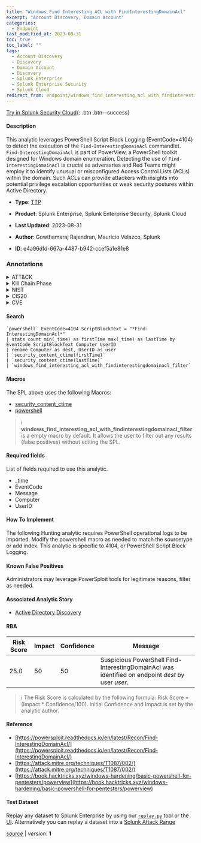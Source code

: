 ```yaml
---
title: "Windows Find Interesting ACL with FindInterestingDomainAcl"
excerpt: "Account Discovery, Domain Account"
categories:
  - Endpoint
last_modified_at: 2023-08-31
toc: true
toc_label: ""
tags:
  - Account Discovery
  - Discovery
  - Domain Account
  - Discovery
  - Splunk Enterprise
  - Splunk Enterprise Security
  - Splunk Cloud
redirect_from: endpoint/windows_find_interesting_acl_with_findinterestingdomainacl/
---
```




[Try in Splunk Security Cloud](https://www.splunk.com/en_us/cyber-security.html){: .btn .btn--success}

#### Description

This analytic leverages PowerShell Script Block Logging (EventCode=4104) to detect the execution of the `Find-InterestingDomainAcl` commandlet. `Find-InterestingDomainAcl` is part of PowerView, a PowerShell toolkit designed for Windows domain enumeration. Detecting the use of `Find-InterestingDomainAcl` is crucial as adversaries and Red Teams might employ it to identify unusual or misconfigured Access Control Lists (ACLs) within the domain. Such ACLs can provide attackers with insights into potential privilege escalation opportunities or weak security postures within Active Directory.

- **Type**: [TTP](https://github.com/splunk/security_content/wiki/Detection-Analytic-Types)
- **Product**: Splunk Enterprise, Splunk Enterprise Security, Splunk Cloud

- **Last Updated**: 2023-08-31
- **Author**: Gowthamaraj Rajendran, Mauricio Velazco, Splunk
- **ID**: e4a96dfd-667a-4487-b942-ccef5a1e81e8

### Annotations
<details>
  <summary>ATT&CK</summary>

<div markdown="1">

#### [ATT&CK](https://attack.mitre.org/)

| ID          | Technique   | Tactic         |
| ----------- | ----------- |--------------- |
| [T1087](https://attack.mitre.org/techniques/T1087/) | Account Discovery | Discovery |

| [T1087.002](https://attack.mitre.org/techniques/T1087/002/) | Domain Account | Discovery |

</div>
</details>


<details>
  <summary>Kill Chain Phase</summary>

<div markdown="1">

* Exploitation


</div>
</details>


<details>
  <summary>NIST</summary>

<div markdown="1">

* DE.CM



</div>
</details>

<details>
  <summary>CIS20</summary>

<div markdown="1">

* CIS 10



</div>
</details>

<details>
  <summary>CVE</summary>

<div markdown="1">


</div>
</details>


#### Search

```
`powershell` EventCode=4104 ScriptBlockText = "*Find-InterestingDomainAcl*" 
| stats count min(_time) as firstTime max(_time) as lastTime by EventCode ScriptBlockText Computer UserID 
| rename Computer as dest, UserID as user 
| `security_content_ctime(firstTime)` 
| `security_content_ctime(lastTime)` 
| `windows_find_interesting_acl_with_findinterestingdomainacl_filter`
```

#### Macros
The SPL above uses the following Macros:
* [security_content_ctime](https://github.com/splunk/security_content/blob/develop/macros/security_content_ctime.yml)
* [powershell](https://github.com/splunk/security_content/blob/develop/macros/powershell.yml)

> :information_source:
> **windows_find_interesting_acl_with_findinterestingdomainacl_filter** is a empty macro by default. It allows the user to filter out any results (false positives) without editing the SPL.



#### Required fields
List of fields required to use this analytic.
* _time
* EventCode
* Message
* Computer
* UserID



#### How To Implement
The following Hunting analytic requires PowerShell operational logs to be imported. Modify the powershell macro as needed to match the sourcetype or add index. This analytic is specific to 4104, or PowerShell Script Block Logging.
#### Known False Positives
Administrators may leverage PowerSploit tools for legitimate reasons, filter as needed.

#### Associated Analytic Story
* [Active Directory Discovery](/stories/active_directory_discovery)




#### RBA

| Risk Score  | Impact      | Confidence   | Message      |
| ----------- | ----------- |--------------|--------------|
| 25.0 | 50 | 50 | Suspicious PowerShell Find-InterestingDomainAcl was identified on endpoint $dest$ by user $user$. |


> :information_source:
> The Risk Score is calculated by the following formula: Risk Score = (Impact * Confidence/100). Initial Confidence and Impact is set by the analytic author.


#### Reference

* [https://powersploit.readthedocs.io/en/latest/Recon/Find-InterestingDomainAcl/](https://powersploit.readthedocs.io/en/latest/Recon/Find-InterestingDomainAcl/)
* [https://attack.mitre.org/techniques/T1087/002/](https://attack.mitre.org/techniques/T1087/002/)
* [https://book.hacktricks.xyz/windows-hardening/basic-powershell-for-pentesters/powerview](https://book.hacktricks.xyz/windows-hardening/basic-powershell-for-pentesters/powerview)



#### Test Dataset
Replay any dataset to Splunk Enterprise by using our [`replay.py`](https://github.com/splunk/attack_data#using-replaypy) tool or the [UI](https://github.com/splunk/attack_data#using-ui).
Alternatively you can replay a dataset into a [Splunk Attack Range](https://github.com/splunk/attack_range#replay-dumps-into-attack-range-splunk-server)




[*source*](https://github.com/splunk/security_content/tree/develop/detections/endpoint/windows_find_interesting_acl_with_findinterestingdomainacl.yml) \| *version*: **1**